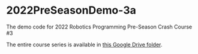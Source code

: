 # 2022PreSeasonDemo-3a
The demo code for 2022 Robotics Programming Pre-Season Crash Course #3

The entire course series is available in [this Google Drive folder](https://drive.google.com/drive/folders/1VdDjJf-fbS_kX5cHPt11iV1dF1poL12C?usp=sharing).
